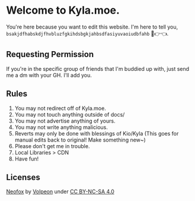 # Welcome to Kyla.moe.
You're here because you want to edit this website.
I'm here to tell you, `bsakjdfhabskdjfhvbluzfgkihdsbgkjahbsdfasiyuvaoiudbfahb` 🥺👉👈.

## Requesting Permission
If you're in the specific group of friends that I'm buddied up with, just send me a dm with your GH. I'll add you.

## Rules
1. You may not redirect off of Kyla.moe.
2. You may not touch anything outside of docs/
3. You may not advertise anything of yours.
4. You may not write anything malicious.
5. Reverts may only be done with blessings of Kio/Kyla (This goes for manual edits back to original! Make something new~)
6. Please don't get me in trouble.
7. Local Libraries > CDN
8. Have fun!

## Licenses
[Neofox](https://volepon.ink/emojis/neofox) by [Volpeon](https://volepon.ink) under [CC BY-NC-SA 4.0](https://creativecommons.org/licenses/by-nc-sa/4.0/deed.en)
